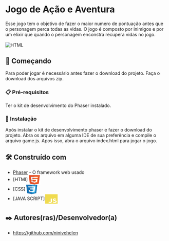 # Jogo de Ação e Aventura 

Esse jogo tem o objetivo de fazer o maior numero de pontuação antes que o personagem perca todas as vidas. O jogo é composto por inimigos e por um elixir
que quando o personagem enconstra recupera vidas no jogo. 

<img align="center" alt="HTML" height="400" width="700" src="https://github.com/ninivehelen/Jogo/blob/main/jogo.png"></center>

## 🚀 Começando

Para poder jogar é necessário antes fazer o download do projeto. Faça o download dos arquivos zip. 

### 📋 Pré-requisitos

Ter o kit de desenvolvimento do Phaser instalado.

### 🔧 Instalação

Após instalar o kit de desenvolvimento phaser e fazer o download do projeto. Abra os arquivo em alguma IDE de sua preferência
e compile o arquivo game.js. Apos isso, abra o arquivo index.html para jogar o jogo. 

## 🛠️ Construído com

* [Phaser](https://phaser.io/) - O framework web usado
* [HTMl]<img align="center" alt="HTML" height="30" width="40" src="https://raw.githubusercontent.com/devicons/devicon/master/icons/html5/html5-original.svg">
* [CSS]<img align="center" alt="CSS" height="30" width="40" src="https://raw.githubusercontent.com/devicons/devicon/master/icons/css3/css3-original.svg">
* [JAVA SCRIPT]<img align="center" alt="Js" height="30" width="40" src="https://raw.githubusercontent.com/devicons/devicon/master/icons/javascript/javascript-plain.svg">

## ✒️ Autores(ras)/Desenvolvedor(a)

* https://github.com/ninivehelen
